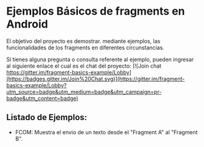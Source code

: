 # Ejemplos Básicos de fragments en Android
El objetivo del proyecto es demostrar. mediante ejemplos, las funcionalidades de los fragments en diferentes circunstancias.

Si tienes alguna pregunta o consulta referente al ejemplo,
pueden ingresar al siguiente enlace el cual es el chat del proyecto:
[![Join chat https://gitter.im/fragment-basics-example/Lobby](https://badges.gitter.im/Join%20Chat.svg)](https://gitter.im/fragment-basics-example/Lobby?utm_source=badge&utm_medium=badge&utm_campaign=pr-badge&utm_content=badge)

## Listado de Ejemplos:

* FCOM: Muestra el envio de un texto desde el "Fragment A" al "Fragment B".
